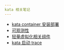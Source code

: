 ```yaml
---
kata 相关笔记
---
```


- [kata container 安装部署](kata/install.md)
- [可观测性](kata/observability.md)
- [轻量虚拟化相关组件](kata/guest-asserts.md)
- [kata 启动 trace](kata/trace.md)